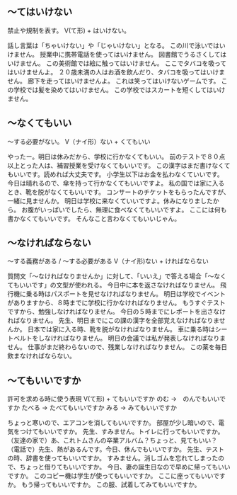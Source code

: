 ## 〜てはいけない
禁止や規制を表す。
V(て形) + はいけない。

話し言葉は「ちゃいけない」や「じゃいけない」となる。
この川で泳いではいけません。
授業中に携帯電話を使ってはいけません。
図書館でうるさくしてはいけません。
この美術館では絵に触ってはいけません。
ここでタバコを吸ってはいけませんよ。
２０歳未満の人はお酒を飲んだり、タバコを吸ってはいけません。
廊下を走ってはいけませんよ。
これは笑ってはいけないゲームです。
この学校では髪を染めてはいけません。
この学校ではスカートを短くしてはいけません。
## 〜なくてもいい
〜する必要がない。
V（ナイ形）ない + くてもいい

やったー。明日は休みだから、学校に行かなくてもいい。
前のテストで８０点以上とった人は、補習授業を受けなくてもいいです。
この漢字はまだ書けなくてもいいです。読めれば大丈夫です。
小学生以下はお金を払わなくていいです。
今日は晴れるので、傘を持って行かなくてもいいですよ。
私の国では家に入るとき、靴を脱がなくてもいいです。
コンサートのチケットをもらったんですが、一緒に見ませんか。
明日は学校に来なくていいですよ。休みになりましたから。
お腹がいっぱいでしたら、無理に食べなくてもいいですよ。
ここには何も書かなくてもいいです。
そんなこと言わなくてもいいじゃん。
## 〜なければならない
〜する義務がある / 〜する必要がある
V（ナイ形)ない + ければならない

質問文「〜なければなりませんか」に対して、「いいえ」で答える場合「〜なくてもいいです」の文型が使われる。
今日中に本を返さなければなりません。
飛行機に乗る時はパスポートを見せなければなりません。
明日は学校でイベントがありますから、８時までに学校に行かなければなりません。
もうすぐテストですから、勉強しなければなりません。
今日の５時までにレポートを出さなければなりません。
先生、明日までにこの課の漢字を全部覚えなければなりませんか。
日本では家に入る時、靴を脱がなければなりません。
車に乗る時はシートベルトをしなければなりません。
明日の会議では私が発表しなければなりません。
仕事がまだ終わらないので、残業しなければなりません。
この薬を毎日飲まなければならない。
## 〜てもいいですか
許可を求める時に使う表現
V(て形) + てもいいですか   のむ →　のんでもいいですか たべる → たべてもいいですか みる → みてもいいですか

ちょっと寒いので、エアコンを消してもいいですか。
部屋が少し暗いので、電気をつけてもいいですか。
先生、すみません。トイレに行ってもいいですか。
（友達の家で）あ、これトムさんの卒業アルバム？ちょっと、見てもいい？
（電話で）先生、熱があるんです。今日、休んでもいいですか。
先生、テストの時、辞書を使ってもいいですか。
すみません。消しゴムを忘れてしまったので、ちょっと借りてもいいですか。
今日、妻の誕生日なので早めに帰ってもいいですか。
このコピー機は学生が使ってもいいですか。
ここに座ってもいいですか。
もう帰ってもいいですか。
この服、試着してみてもいいですか。